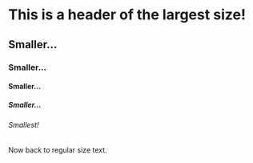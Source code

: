 # This is a header of the largest size!
## Smaller...
### Smaller...
#### Smaller...
##### Smaller...
###### Smallest!

Now back to regular size text.
